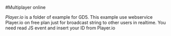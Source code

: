 #Multiplayer online

*Player.io* is a folder of example for GD5.
This example use webservice Player.io on free plan just for broadcast string to other users in realtime.
You need read JS event and insert your ID from Player.io


